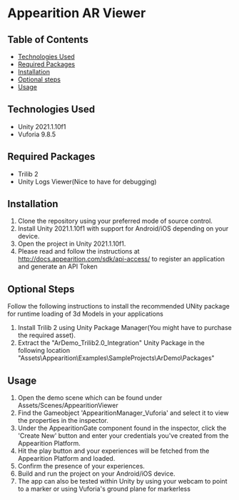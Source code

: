 # **Appearition AR Viewer**

## Table of Contents

- [Technologies Used](#technologies-used)
- [Required Packages](#required-packages)
- [Installation](#installation)
- [Optional steps](#optional-steps)
- [Usage](#usage)

## Technologies Used

- Unity 2021.1.10f1
- Vuforia 9.8.5

## Required Packages
- Trilib 2
- Unity Logs Viewer(Nice to have for debugging)

## Installation

1. Clone the repository using your preferred mode of source control.
2. Install Unity 2021.1.10f1 with support for Android/iOS depending on your device.
3. Open the project in Unity 2021.1.10f1.
4. Please read and follow the instructions at http://docs.appearition.com/sdk/api-access/ to register an application and generate an API Token

## Optional Steps

Follow the following instructions to install the recommended UNity package for runtime loading of 3d Models in your applications
1. Install Trilib 2 using Unity Package Manager(You might have to purchase the required asset).
2. Extract the "ArDemo_Trilib2.0_Integration" Unity Package in the following location "Assets\Appearition\Examples\SampleProjects\ArDemo\Packages"

## Usage

1. Open the demo scene which can be found under Assets/Scenes/AppearitionViewer
2. Find the Gameobject 'AppearitionManager_Vuforia' and select it to view the properties in the inspector.
3. Under the AppearitionGate component found in the inspector, click the 'Create New' button and enter your credentials you've created from the Appearition Platform.
4. Hit the play button and your experiences will be fetched from the Appearition Platform and loaded.
5. Confirm the presence of your experiences.
6. Build and run the project on your Android/iOS device.
7. The app can also be tested within Unity by using your webcam to point to a marker or using Vuforia's ground plane for markerless

